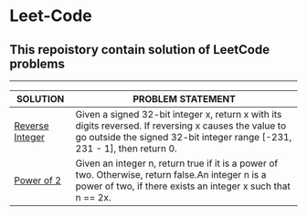 # Leet-Code
## This repoistory contain solution of LeetCode problems
***
|SOLUTION|PROBLEM STATEMENT|
|--------|-----------------|
|[Reverse Integer](https://github.com/khan-mujeeb/Leet-Code/tree/main/Reverse%20Integer)|Given a signed 32-bit integer x, return x with its digits reversed. If reversing x causes the value to go outside the signed 32-bit integer range [-231, 231 - 1], then return 0.|
|[Power of 2](https://github.com/khan-mujeeb/Leet-Code/tree/main/power%20of%202)|Given an integer n, return true if it is a power of two. Otherwise, return false.An integer n is a power of two, if there exists an integer x such that n == 2x.|
